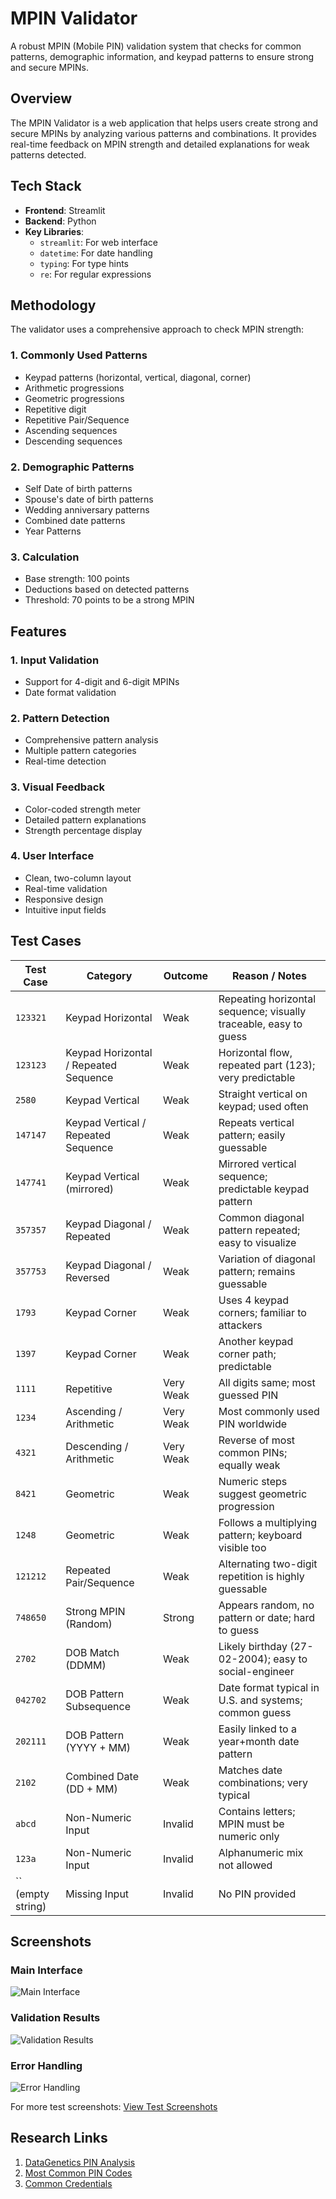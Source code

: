 # MPIN Validator

A robust MPIN (Mobile PIN) validation system that checks for common patterns, demographic information, and keypad patterns to ensure strong and secure MPINs.

## Overview

The MPIN Validator is a web application that helps users create strong and secure MPINs by analyzing various patterns and combinations. It provides real-time feedback on MPIN strength and detailed explanations for weak patterns detected.

## Tech Stack

- **Frontend**: Streamlit
- **Backend**: Python
- **Key Libraries**:
  - `streamlit`: For web interface
  - `datetime`: For date handling
  - `typing`: For type hints
  - `re`: For regular expressions

## Methodology

The validator uses a comprehensive approach to check MPIN strength:

### 1. Commonly Used Patterns
- Keypad patterns (horizontal, vertical, diagonal, corner)
- Arithmetic progressions
- Geometric progressions
- Repetitive digit
- Repetitive Pair/Sequence
- Ascending sequences
- Descending sequences

### 2. Demographic Patterns
- Self Date of birth patterns
- Spouse's date of birth patterns
- Wedding anniversary patterns
- Combined date patterns
- Year Patterns

### 3. Calculation
- Base strength: 100 points
- Deductions based on detected patterns
- Threshold: 70 points to be a strong MPIN

## Features

### 1. Input Validation
- Support for 4-digit and 6-digit MPINs
- Date format validation

### 2. Pattern Detection
- Comprehensive pattern analysis
- Multiple pattern categories
- Real-time detection

### 3. Visual Feedback
- Color-coded strength meter
- Detailed pattern explanations
- Strength percentage display

### 4. User Interface
- Clean, two-column layout
- Real-time validation
- Responsive design
- Intuitive input fields

## Test Cases

| Test Case | Category | Outcome | Reason / Notes |
|-----------|----------|---------|----------------|
| `123321` | Keypad Horizontal | Weak | Repeating horizontal sequence; visually traceable, easy to guess |
| `123123` | Keypad Horizontal / Repeated Sequence | Weak | Horizontal flow, repeated part (123); very predictable |
| `2580` | Keypad Vertical | Weak | Straight vertical on keypad; used often |
| `147147` | Keypad Vertical / Repeated Sequence | Weak | Repeats vertical pattern; easily guessable |
| `147741` | Keypad Vertical (mirrored) | Weak | Mirrored vertical sequence; predictable keypad pattern |
| `357357` | Keypad Diagonal / Repeated | Weak | Common diagonal pattern repeated; easy to visualize |
| `357753` | Keypad Diagonal / Reversed | Weak | Variation of diagonal pattern; remains guessable |
| `1793` | Keypad Corner | Weak | Uses 4 keypad corners; familiar to attackers |
| `1397` | Keypad Corner | Weak | Another keypad corner path; predictable |
| `1111` | Repetitive | Very Weak | All digits same; most guessed PIN |
| `1234` | Ascending / Arithmetic | Very Weak | Most commonly used PIN worldwide |
| `4321` | Descending / Arithmetic | Very Weak | Reverse of most common PINs; equally weak |
| `8421` | Geometric | Weak | Numeric steps suggest geometric progression |
| `1248` | Geometric | Weak | Follows a multiplying pattern; keyboard visible too |
| `121212` | Repeated Pair/Sequence | Weak | Alternating two-digit repetition is highly guessable |
| `748650` | Strong MPIN (Random) | Strong | Appears random, no pattern or date; hard to guess |
| `2702` | DOB Match (DDMM) | Weak | Likely birthday (27-02-2004); easy to social-engineer |
| `042702` | DOB Pattern Subsequence | Weak | Date format typical in U.S. and systems; common guess |
| `202111` | DOB Pattern (YYYY + MM) | Weak | Easily linked to a year+month date pattern |
| `2102` | Combined Date (DD + MM) | Weak | Matches date combinations; very typical |
| `abcd` | Non-Numeric Input | Invalid | Contains letters; MPIN must be numeric only |
| `123a` | Non-Numeric Input | Invalid | Alphanumeric mix not allowed |
| `` (empty string) | Missing Input | Invalid | No PIN provided |

## Screenshots

### Main Interface
![Main Interface](https://github.com/user-attachments/assets/10db2915-104a-4c67-8f22-8d350ea48b29)

### Validation Results
![Validation Results](https://github.com/user-attachments/assets/d9bd60b2-7428-4b94-bf42-1c40bc344ff1)

### Error Handling
![Error Handling](https://github.com/user-attachments/assets/9e21792a-1415-4c5e-ae48-4f4a3e0ed0d5)

For more test screenshots: [View Test Screenshots](https://drive.google.com/drive/folders/1nnwHJbay0X29dB3Xo-cJy8jD7ScrV3Xx?usp=sharing)

## Research Links
1. [DataGenetics PIN Analysis](http://www.datagenetics.com/blog/september32012/index.html)
2. [Most Common PIN Codes](https://informationisbeautiful.net/visualizations/most-common-pin-codes/)
3. [Common Credentials](https://github.com/danielmiessler/SecLists/blob/master/Passwords/Common-Credentials/four-digit-pin-codes-sorted-by-frequency-withcount.csv)
